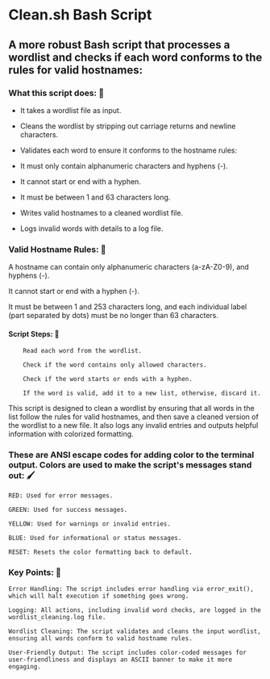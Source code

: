 # Clean.sh Bash Script

## A more robust Bash script that processes a wordlist and checks if each word conforms to the rules for valid hostnames:

### What this script does: 📜

 - It takes a wordlist file as input.

 - Cleans the wordlist by stripping out carriage returns and newline characters.

 - Validates each word to ensure it conforms to the hostname rules:

 - It must only contain alphanumeric characters and hyphens (-).

 - It cannot start or end with a hyphen.

 - It must be between 1 and 63 characters long.

 - Writes valid hostnames to a cleaned wordlist file.

 - Logs invalid words with details to a log file.

### Valid Hostname Rules: 📏

A hostname can contain only alphanumeric characters (a-zA-Z0-9), and hyphens (-).

It cannot start or end with a hyphen (-).

It must be between 1 and 253 characters long, and each individual label (part separated by dots) must be no longer than 63 characters.

  #### Script Steps: 🔧

        Read each word from the wordlist.

        Check if the word contains only allowed characters.

        Check if the word starts or ends with a hyphen.

        If the word is valid, add it to a new list, otherwise, discard it.

This script is designed to clean a wordlist by ensuring that all words in the list follow the rules for valid hostnames, 
and then save a cleaned version of the wordlist to a new file. It also logs any invalid entries and outputs helpful 
information with colorized formatting.

### These are ANSI escape codes for adding color to the terminal output. Colors are used to make the script's messages stand out: 🖌

    RED: Used for error messages.

    GREEN: Used for success messages.

    YELLOW: Used for warnings or invalid entries.

    BLUE: Used for informational or status messages.

    RESET: Resets the color formatting back to default.

### Key Points: 🔑

    Error Handling: The script includes error handling via error_exit(), which will halt execution if something goes wrong.

    Logging: All actions, including invalid word checks, are logged in the wordlist_cleaning.log file.

    Wordlist Cleaning: The script validates and cleans the input wordlist, ensuring all words conform to valid hostname rules.

    User-Friendly Output: The script includes color-coded messages for user-friendliness and displays an ASCII banner to make it more engaging.

